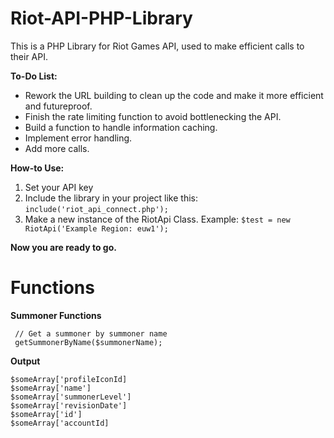 # Riot-API-PHP-Library
This is a PHP Library for Riot Games API, used to make efficient calls to their API.

**To-Do List:**
- Rework the URL building to clean up the code and make it more efficient and futureproof.
- Finish the rate limiting function to avoid bottlenecking the API.
- Build a function to handle information caching.
- Implement error handling.
- Add more calls.

**How-to Use:**
1. Set your API key
2. Include the library in your project like this: `include('riot_api_connect.php');`
3. Make a new instance of the RiotApi Class. Example: `$test = new RiotApi('Example Region: euw1');`

**Now you are ready to go.**

# Functions

**Summoner Functions**
   

     // Get a summoner by summoner name
     getSummonerByName($summonerName);

**Output**

    $someArray['profileIconId]
    $someArray['name']
    $someArray['summonerLevel']
    $someArray['revisionDate']
    $someArray['id']
    $someArray['accountId]
